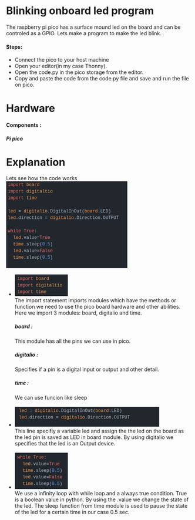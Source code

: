 # Blinking onboard led program

The raspberry pi pico has a surface mound led on the board and can be controled as a GPIO. Lets make a program to make the led blink.
<h4>Steps:</h4>
<ul>
<li>Connect the pico to your host machine</li>
<li>Open your editor(in my case Thonny).</li>
<li>Open the code.py in the pico storage from the editor.</li>
<li>Copy and paste the code from the code.py file and save and run the file on pico.</li>
</ul>

# Hardware 
<h4>Components : </h4>
  <h5>Pi pico</h5>
  
# Explanation
Lets see how the code works
</br><img src="https://raw.githubusercontent.com/slothtae/playing_with_pico/main/Blink/image.png"></br>
<ul> 
  <li><img src="https://github.com/slothtae/playing_with_pico/blob/main/Blink/image%201.png?raw=true"></br>
  The import statement imports modules which have the methods or function we need to use the pico board hardware and other abilities.
  Here we import 3 modules: board, digitalio and time.</br><h5>board :</h5>This module has all the pins we can use in pico.</br><h5>digitalio :</h5>Specifies if a pin is a digital input or output and other detail.</br><h5>time :</h5>We can use funcion like sleep</li></br>
  <li><img src="https://github.com/slothtae/playing_with_pico/blob/main/Blink/image%202.png?raw=true"></br>This line specifiy a variable led and assign the the led on the board as the led pin is saved as LED in board module. By using digitalio we specifies that the led is an Output device.</li></br> 
  <li><img src="https://github.com/slothtae/playing_with_pico/blob/main/Blink/image%203.png?raw=true"></br>We use a infinity loop with while loop and a always true condition. True is a boolean value in python. By using the .value we change the state of the led. The sleep function from time module is used to pause the state of the led for a certain time in our case 0.5 sec.</li> 
  
</ul>
